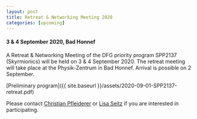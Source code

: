 ```yaml
---
layout: post
title: Retreat & Networking Meeting 2020
categories: [upcoming]
---
```

#### 3 & 4 September 2020, Bad Honnef

A Retreat & Networking Meeting of the DFG priority program SPP2137 (Skyrmionics) will be held on 3 & 4 September 2020. The retreat meeting will take place at the Physik-Zentrum in Bad Honnef. Arrival is possible on 2 September.

[Preliminary program]({{ site.baseurl }}/assets/2020-09-01-SPP2137-retreat.pdf)

Please contact [Christian Pfleiderer](mailto:christian.pfleiderer@tum.de) or [Lisa Seitz](mailto:sekretariat-e51@ph.tum.de) if you are interested in participating.
